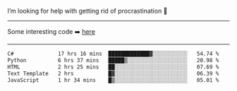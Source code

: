 I’m looking for help with getting rid of procrastination 🤔

-----

Some interesting code :arrow_right: [here](https://github.com/zhen8838/playground)

-----

<!--START_SECTION:waka-->

```txt
C#              17 hrs 16 mins  █████████████▓░░░░░░░░░░░   54.74 %
Python          6 hrs 37 mins   █████▒░░░░░░░░░░░░░░░░░░░   20.98 %
HTML            2 hrs 25 mins   ██░░░░░░░░░░░░░░░░░░░░░░░   07.69 %
Text Template   2 hrs           █▓░░░░░░░░░░░░░░░░░░░░░░░   06.39 %
JavaScript      1 hr 34 mins    █▒░░░░░░░░░░░░░░░░░░░░░░░   05.01 %
```

<!--END_SECTION:waka-->

<!--
**zhen8838/zhen8838** is a ✨ _special_ ✨ repository because its `README.md` (this file) appears on your GitHub profile.

Here are some ideas to get you started:

- 🔭 I’m currently working on ...
- 🌱 I’m currently learning ...
- 👯 I’m looking to collaborate on ...
 ...
- 💬 Ask me about ...
- 📫 How to reach me: ...
- 😄 Pronouns: ...
- ⚡ Fun fact: ...
-->

